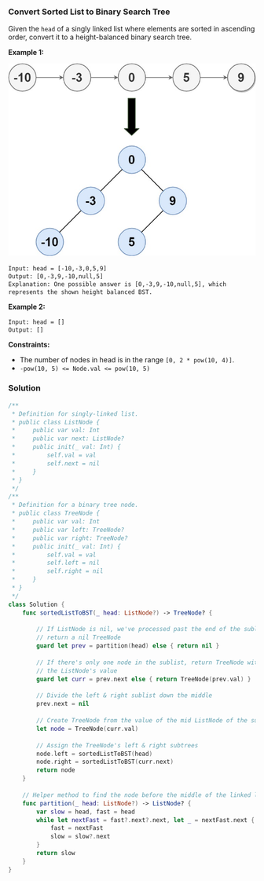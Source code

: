 
### Convert Sorted List to Binary Search Tree

Given the `head` of a singly linked list where elements are sorted in ascending order, convert it to a 
height-balanced binary search tree. 

__Example 1:__

![question_109.jpg](../images/question_109.jpg)
```
Input: head = [-10,-3,0,5,9]
Output: [0,-3,9,-10,null,5]
Explanation: One possible answer is [0,-3,9,-10,null,5], which represents the shown height balanced BST.
```
__Example 2:__
```
Input: head = []
Output: []
```

__Constraints:__
* The number of nodes in head is in the range `[0, 2 * pow(10, 4)]`.
* `-pow(10, 5) <= Node.val <= pow(10, 5)`

### Solution
```Swift
/**
 * Definition for singly-linked list.
 * public class ListNode {
 *     public var val: Int
 *     public var next: ListNode?
 *     public init(_ val: Int) {
 *         self.val = val
 *         self.next = nil
 *     }
 * }
 */
/**
 * Definition for a binary tree node.
 * public class TreeNode {
 *     public var val: Int
 *     public var left: TreeNode?
 *     public var right: TreeNode?
 *     public init(_ val: Int) {
 *         self.val = val
 *         self.left = nil
 *         self.right = nil
 *     }
 * }
 */
class Solution {
    func sortedListToBST(_ head: ListNode?) -> TreeNode? {
        
        // If ListNode is nil, we've processed past the end of the sublist
        // return a nil TreeNode
        guard let prev = partition(head) else { return nil }

        // If there's only one node in the sublist, return TreeNode with
        // the ListNode's value
        guard let curr = prev.next else { return TreeNode(prev.val) }

        // Divide the left & right sublist down the middle
        prev.next = nil

        // Create TreeNode from the value of the mid ListNode of the sublist
        let node = TreeNode(curr.val)

        // Assign the TreeNode's left & right subtrees
        node.left = sortedListToBST(head)
        node.right = sortedListToBST(curr.next)
        return node
    }
    
    // Helper method to find the node before the middle of the linked list
    func partition(_ head: ListNode?) -> ListNode? {
        var slow = head, fast = head
        while let nextFast = fast?.next?.next, let _ = nextFast.next {
            fast = nextFast
            slow = slow?.next
        }
        return slow
    }
}
```